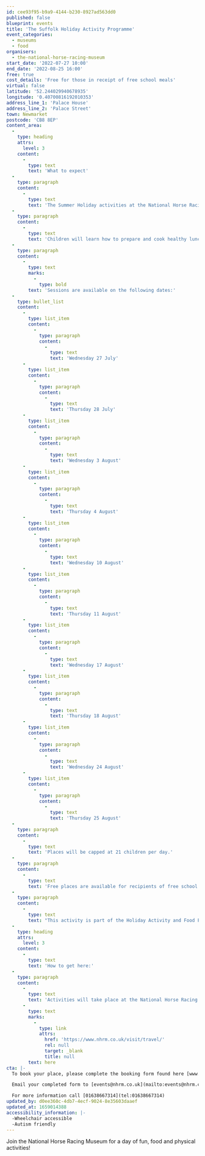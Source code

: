 ```yaml
---
id: cee93f95-b9a9-4144-b230-8927ad563dd0
published: false
blueprint: events
title: 'The Suffolk Holiday Activity Programme'
event_categories:
  - museums
  - food
organisers:
  - the-national-horse-racing-museum
start_date: '2022-07-27 10:00'
end_date: '2022-08-25 16:00'
free: true
cost_details: 'Free for those in receipt of free school meals'
virtual: false
latitude: '52.244029940678935'
longitude: '0.40700816192010353'
address_line_1: 'Palace House'
address_line_2: 'Palace Street'
town: Newmarket
postcode: 'CB8 8EP'
content_area:
  -
    type: heading
    attrs:
      level: 3
    content:
      -
        type: text
        text: 'What to expect'
  -
    type: paragraph
    content:
      -
        type: text
        text: 'The Summer Holiday activities at the National Horse Racing Museum have been designed to allow children to learn more about horseracing and the history of the noble sport; to find out more about some of the science behind the breeding of thoroughbred racehorses, and the importance of physical activity. There will also be games and lots of activities to keep younger minds engaged.'
  -
    type: paragraph
    content:
      -
        type: text
        text: 'Children will learn how to prepare and cook healthy lunch and snacks on site. Plus, there will be lots of outdoor activities and games to enjoy, like, relay puzzles, circuit training, dodgeball and a chance to try out the racing simulator.'
  -
    type: paragraph
    content:
      -
        type: text
        marks:
          -
            type: bold
        text: 'Sessions are available on the following dates:'
  -
    type: bullet_list
    content:
      -
        type: list_item
        content:
          -
            type: paragraph
            content:
              -
                type: text
                text: 'Wednesday 27 July'
      -
        type: list_item
        content:
          -
            type: paragraph
            content:
              -
                type: text
                text: 'Thursday 28 July'
      -
        type: list_item
        content:
          -
            type: paragraph
            content:
              -
                type: text
                text: 'Wednesday 3 August'
      -
        type: list_item
        content:
          -
            type: paragraph
            content:
              -
                type: text
                text: 'Thursday 4 August'
      -
        type: list_item
        content:
          -
            type: paragraph
            content:
              -
                type: text
                text: 'Wednesday 10 August'
      -
        type: list_item
        content:
          -
            type: paragraph
            content:
              -
                type: text
                text: 'Thursday 11 August'
      -
        type: list_item
        content:
          -
            type: paragraph
            content:
              -
                type: text
                text: 'Wednesday 17 August'
      -
        type: list_item
        content:
          -
            type: paragraph
            content:
              -
                type: text
                text: 'Thursday 18 August'
      -
        type: list_item
        content:
          -
            type: paragraph
            content:
              -
                type: text
                text: 'Wednesday 24 August'
      -
        type: list_item
        content:
          -
            type: paragraph
            content:
              -
                type: text
                text: 'Thursday 25 August'
  -
    type: paragraph
    content:
      -
        type: text
        text: 'Places will be capped at 21 children per day.'
  -
    type: paragraph
    content:
      -
        type: text
        text: 'Free places are available for recipients of free school meals and these children will be given booking priority.'
  -
    type: paragraph
    content:
      -
        type: text
        text: "This activity is part of the Holiday Activity and Food Fund Programme, supporting children and families in the school holidays.\_"
  -
    type: heading
    attrs:
      level: 3
    content:
      -
        type: text
        text: 'How to get here:'
  -
    type: paragraph
    content:
      -
        type: text
        text: 'Activities will take place at the National Horse Racing Museum, Newmarket CB8 8EP. For full details on how to get here, click '
      -
        type: text
        marks:
          -
            type: link
            attrs:
              href: 'https://www.nhrm.co.uk/visit/travel/'
              rel: null
              target: _blank
              title: null
        text: here
cta: |-
  To book your place, please complete the booking form found here [www.nhrm.co.uk/event/the-holiday-activity-food-fund-programme/ ](https://www.nhrm.co.uk/event/the-holiday-activity-food-fund-programme/)

  Email your completed form to [events@nhrm.co.uk](mailto:events@nhrm.co.uk ) 

  For more information call [01638667314](tel:01638667314)
updated_by: d0ee360c-4db7-4ecf-9024-8e35603daaef
updated_at: 1659014388
accessibility_information: |-
  -Wheelchair accessible
  -Autism friendly
---
```

Join the National Horse Racing Museum for a day of fun, food and physical activities!